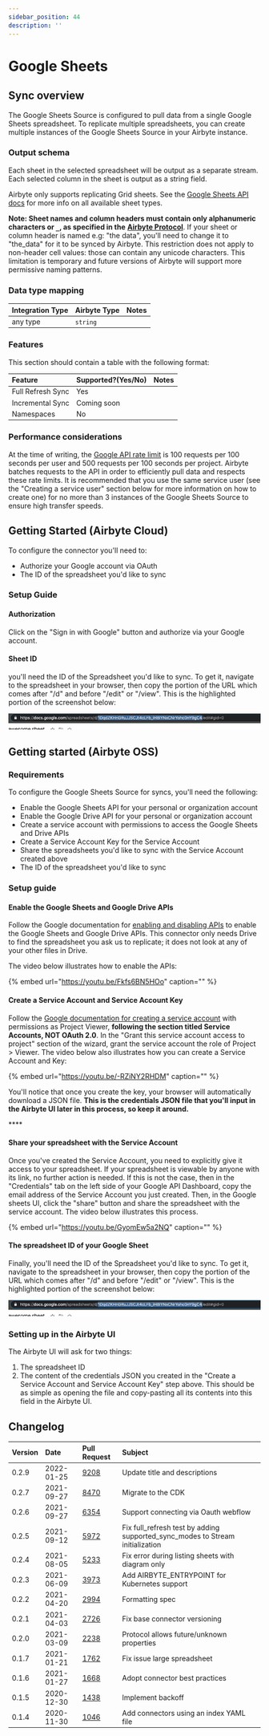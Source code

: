 ```yaml
---
sidebar_position: 44
description: ''
---
```


# Google Sheets

## Sync overview

The Google Sheets Source is configured to pull data from a single Google Sheets spreadsheet. To replicate multiple spreadsheets, you can create multiple instances of the Google Sheets Source in your Airbyte instance.

### Output schema

Each sheet in the selected spreadsheet will be output as a separate stream. Each selected column in the sheet is output as a string field.

Airbyte only supports replicating Grid sheets. See the [Google Sheets API docs](https://developers.google.com/sheets/api/reference/rest/v4/spreadsheets/sheets#SheetType) for more info on all available sheet types.

**Note: Sheet names and column headers must contain only alphanumeric characters or `_`, as specified in the** [**Airbyte Protocol**](../../understanding-airbyte/airbyte-specification.md). If your sheet or column header is named e.g: "the data", you'll need to change it to "the\_data" for it to be synced by Airbyte. This restriction does not apply to non-header cell values: those can contain any unicode characters. This limitation is temporary and future versions of Airbyte will support more permissive naming patterns.

### Data type mapping

| Integration Type | Airbyte Type | Notes |
| :--- | :--- | :--- |
| any type | `string` |  |

### Features

This section should contain a table with the following format:

| Feature | Supported?\(Yes/No\) | Notes |
| :--- | :--- | :--- |
| Full Refresh Sync | Yes |  |
| Incremental Sync | Coming soon |  |
| Namespaces | No |  |

### Performance considerations

At the time of writing, the [Google API rate limit](https://developers.google.com/sheets/api/limits) is 100 requests per 100 seconds per user and 500 requests per 100 seconds per project. Airbyte batches requests to the API in order to efficiently pull data and respects these rate limits. It is recommended that you use the same service user \(see the "Creating a service user" section below for more information on how to create one\) for no more than 3 instances of the Google Sheets Source to ensure high transfer speeds.

## Getting Started (Airbyte Cloud)
To configure the connector you'll need to:

* Authorize your Google account via OAuth
* The ID of the spreadsheet you'd like to sync

### Setup Guide

#### Authorization
Click on the "Sign in with Google" button and authorize via your Google account.

#### Sheet ID
you'll need the ID of the Spreadsheet you'd like to sync. To get it, navigate to the spreadsheet in your browser, then copy the portion of the URL which comes after "/d" and before "/edit" or "/view". This is the highlighted portion of the screenshot below:

![](../../.gitbook/assets/google_spreadsheet_url.png)

## Getting started (Airbyte OSS)

### Requirements

To configure the Google Sheets Source for syncs, you'll need the following:

* Enable the Google Sheets API for your personal or organization account
* Enable the Google Drive API for your personal or organization account
* Create a service account with permissions to access the Google Sheets and Drive APIs
* Create a Service Account Key for the Service Account
* Share the spreadsheets you'd like to sync with the Service Account created above
* The ID of the spreadsheet you'd like to sync

### Setup guide

#### Enable the Google Sheets and Google Drive APIs

Follow the Google documentation for [enabling and disabling APIs](https://support.google.com/googleapi/answer/6158841?hl=en) to enable the Google Sheets and Google Drive APIs. This connector only needs Drive to find the spreadsheet you ask us to replicate; it does not look at any of your other files in Drive.

The video below illustrates how to enable the APIs:

{% embed url="https://youtu.be/Fkfs6BN5HOo" caption="" %}

#### Create a Service Account and Service Account Key

Follow the [Google documentation for creating a service account](https://support.google.com/googleapi/answer/6158849?hl=en&ref_topic=7013279) with permissions as Project Viewer, **following the section titled Service Accounts, NOT OAuth 2.0**. In the "Grant this service account access to project" section of the wizard, grant the service account the role of Project &gt; Viewer. The video below also illustrates how you can create a Service Account and Key:

{% embed url="https://youtu.be/-RZiNY2RHDM" caption="" %}

You'll notice that once you create the key, your browser will automatically download a JSON file. **This is the credentials JSON file that you'll input in the Airbyte UI later in this process, so keep it around.**

\*\*\*\*

#### Share your spreadsheet with the Service Account

Once you've created the Service Account, you need to explicitly give it access to your spreadsheet. If your spreadsheet is viewable by anyone with its link, no further action is needed. If this is not the case, then in the "Credentials" tab on the left side of your Google API Dashboard, copy the email address of the Service Account you just created. Then, in the Google sheets UI, click the "share" button and share the spreadsheet with the service account. The video below illustrates this process.

{% embed url="https://youtu.be/GyomEw5a2NQ" caption="" %}

#### The spreadsheet ID of your Google Sheet

Finally, you'll need the ID of the Spreadsheet you'd like to sync. To get it, navigate to the spreadsheet in your browser, then copy the portion of the URL which comes after "/d" and before "/edit" or "/view". This is the highlighted portion of the screenshot below:

![](../../.gitbook/assets/google_spreadsheet_url.png)

### Setting up in the Airbyte UI

The Airbyte UI will ask for two things:

1. The spreadsheet ID
2. The content of the credentials JSON you created in the "Create a Service Account and Service Account Key" step above. This should be as simple as opening the file and copy-pasting all its contents into this field in the Airbyte UI.

## Changelog

| Version | Date       | Pull Request | Subject                                                                       |
|:--------| :--------  | :-----       |:------------------------------------------------------------------------------|
| 0.2.9   | 2022-01-25 | [9208](https://github.com/airbytehq/airbyte/pull/9208) | Update title and descriptions                                                 |
| 0.2.7   | 2021-09-27 | [8470](https://github.com/airbytehq/airbyte/pull/8470) | Migrate to the CDK                                                            |
| 0.2.6   | 2021-09-27 | [6354](https://github.com/airbytehq/airbyte/pull/6354) | Support connecting via Oauth webflow                                          |
| 0.2.5   | 2021-09-12 | [5972](https://github.com/airbytehq/airbyte/pull/5972) | Fix full_refresh test by adding supported_sync_modes to Stream initialization |
| 0.2.4   | 2021-08-05 | [5233](https://github.com/airbytehq/airbyte/pull/5233) | Fix error during listing sheets with diagram only                             |
| 0.2.3   | 2021-06-09 | [3973](https://github.com/airbytehq/airbyte/pull/3973) | Add AIRBYTE_ENTRYPOINT for Kubernetes support                                 |
| 0.2.2   | 2021-04-20 | [2994](https://github.com/airbytehq/airbyte/pull/2994) | Formatting spec                                                               |
| 0.2.1   | 2021-04-03 | [2726](https://github.com/airbytehq/airbyte/pull/2726) | Fix base connector versioning                                                 |
| 0.2.0   | 2021-03-09 | [2238](https://github.com/airbytehq/airbyte/pull/2238) | Protocol allows future/unknown properties                                     |
| 0.1.7   | 2021-01-21 | [1762](https://github.com/airbytehq/airbyte/pull/1762) | Fix issue large spreadsheet                                                   |
| 0.1.6   | 2021-01-27 | [1668](https://github.com/airbytehq/airbyte/pull/1668) | Adopt connector best practices                                                |
| 0.1.5   | 2020-12-30 | [1438](https://github.com/airbytehq/airbyte/pull/1438) | Implement backoff                                                             |
| 0.1.4   | 2020-11-30 | [1046](https://github.com/airbytehq/airbyte/pull/1046) | Add connectors using an index YAML file                                       |
